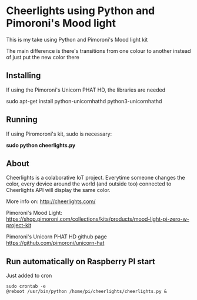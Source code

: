 # Cheerlights using Python and Pimoroni's Mood light

This is my take using Python and Pimoroni's Mood light kit

The main difference is there's transitions from one colour to another
instead of just put the new color there

## Installing
If using the Pimoroni's Unicorn PHAT HD, the libraries are needed

sudo apt-get install python-unicornhathd python3-unicornhathd

## Running

If using Piromoroni's kit, sudo is necessary:

**sudo python cheerlights.py**

## About
Cheerlights is a colaborative IoT project. Everytime someone changes the color, every device around the world 
(and outside too) connected to Cheerlights API will display the same color.

More info on: http://cheerlights.com/

Pimoroni's Mood Light:
https://shop.pimoroni.com/collections/kits/products/mood-light-pi-zero-w-project-kit

Pimoroni's Unicorn PHAT HD github page
https://github.com/pimoroni/unicorn-hat


## Run automatically on Raspberry PI start 

Just added to cron

    sudo crontab -e
    @reboot /usr/bin/python /home/pi/cheerlights/cheerlights.py &


